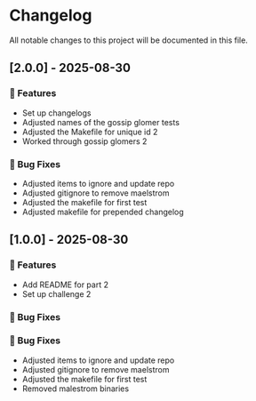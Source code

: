 # Changelog

All notable changes to this project will be documented in this file.

## [2.0.0] - 2025-08-30

### 🚀 Features

- Set up changelogs
- Adjusted names of the gossip glomer tests
- Adjusted the Makefile for unique id 2
- Worked through gossip glomers 2

### 🐛 Bug Fixes

- Adjusted items to ignore and update repo
- Adjusted gitignore to remove maelstrom
- Adjusted the makefile for first test
- Adjusted makefile for prepended changelog

## [1.0.0] - 2025-08-30

### 🚀 Features

- Add README for part 2
- Set up challenge 2

### 🐛 Bug Fixes

### 🐛 Bug Fixes

- Adjusted items to ignore and update repo
- Adjusted gitignore to remove maelstrom
- Adjusted the makefile for first test
- Removed malestrom binaries

<!-- generated by git-cliff -->
